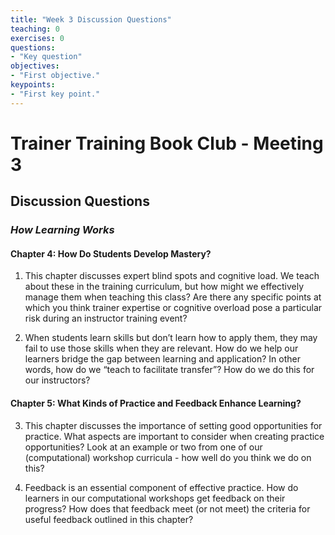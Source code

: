 ```yaml
---
title: "Week 3 Discussion Questions"
teaching: 0
exercises: 0
questions:
- "Key question"
objectives:
- "First objective."
keypoints:
- "First key point."
---
```


# Trainer Training Book Club - Meeting 3
## Discussion Questions

### _How Learning Works_
#### Chapter 4: How Do Students Develop Mastery?
1. This chapter discusses expert blind spots and cognitive load. We teach about these in the training curriculum, but how might we effectively manage them when teaching this class? Are there any specific points at which you think trainer expertise or cognitive overload pose a particular risk during an instructor training event? 

2. When students learn skills but don’t learn how to apply them, they may fail to use those skills when they are relevant. How do we help our learners bridge the gap between learning and application? In other words, how do we “teach to facilitate transfer”? How do we do this for our instructors?

#### Chapter 5: What Kinds of Practice and Feedback Enhance Learning?
3. This chapter discusses the importance of setting good opportunities for practice. What aspects are important to consider when creating practice opportunities? Look at an example or two from one of our (computational) workshop curricula - how well do you think we do on this?

4. Feedback is an essential component of effective practice. How do learners in our computational workshops get feedback on their progress? How does that feedback meet (or not meet) the criteria for useful feedback outlined in this chapter?
